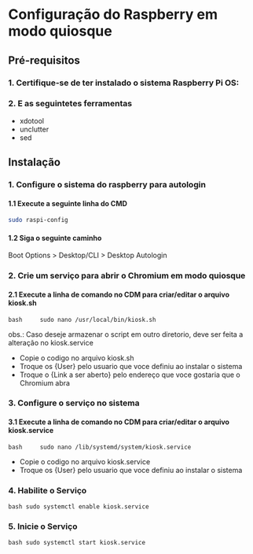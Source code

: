 
# Configuração do Raspberry em modo quiosque

## Pré-requisitos

### 1. Certifique-se de ter instalado o sistema Raspberry Pi OS:
  
### 2. E as seguintetes ferramentas
  
- xdotool
- unclutter
- sed
  
## Instalação

### 1. Configure o sistema do raspberry para autologin
#### 1.1 Execute a seguinte linha do CMD
```bash
sudo raspi-config
```
#### 1.2 Siga o seguinte caminho
Boot Options  >  Desktop/CLI  >  Desktop Autologin

### 2. Crie um serviço para abrir o Chromium em modo quiosque
#### 2.1 Execute a linha de comando no CDM para criar/editar o arquivo kiosk.sh
```bash 	sudo nano /usr/local/bin/kiosk.sh```  
  
obs.: Caso deseje armazenar o script em outro diretorio, deve ser feita a alteração no kiosk.service
- Copie o codigo no arquivo kiosk.sh
- Troque os {User} pelo usuario que voce definiu ao instalar o sistema
- Troque o {Link a ser aberto} pelo endereço que voce gostaria que o Chromium abra

### 3. Configure o serviço no sistema
#### 3.1 Execute a linha de comando no CDM para criar/editar o arquivo kiosk.service
```bash 	sudo nano /lib/systemd/system/kiosk.service```
- Copie o codigo no arquivo kiosk.service
- Troque os {User} pelo usuario que voce definiu ao instalar o sistema

### 4. Habilite o Serviço
```bash sudo systemctl enable kiosk.service```

### 5. Inicie o Serviço
```bash sudo systemctl start kiosk.service```
